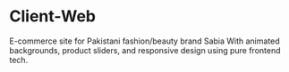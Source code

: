 # Client-Web
E-commerce site for Pakistani fashion/beauty brand Sabia With animated backgrounds, product sliders, and responsive design using pure frontend tech.
